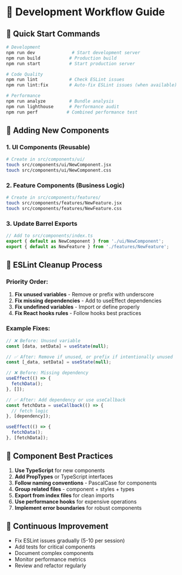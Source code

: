 # 🔧 Development Workflow Guide

## 🚀 Quick Start Commands

```bash
# Development
npm run dev              # Start development server
npm run build           # Production build
npm run start           # Start production server

# Code Quality
npm run lint            # Check ESLint issues
npm run lint:fix        # Auto-fix ESLint issues (when available)

# Performance
npm run analyze         # Bundle analysis
npm run lighthouse      # Performance audit
npm run perf           # Combined performance test
```

## 📝 Adding New Components

### 1. UI Components (Reusable)
```bash
# Create in src/components/ui/
touch src/components/ui/NewComponent.jsx
touch src/components/ui/NewComponent.css
```

### 2. Feature Components (Business Logic)
```bash
# Create in src/components/features/
touch src/components/features/NewFeature.jsx
touch src/components/features/NewFeature.css
```

### 3. Update Barrel Exports
```typescript
// Add to src/components/index.ts
export { default as NewComponent } from './ui/NewComponent';
export { default as NewFeature } from './features/NewFeature';
```

## 🧹 ESLint Cleanup Process

### Priority Order:
1. **Fix unused variables** - Remove or prefix with underscore
2. **Fix missing dependencies** - Add to useEffect dependencies
3. **Fix undefined variables** - Import or define properly
4. **Fix React hooks rules** - Follow hooks best practices

### Example Fixes:
```javascript
// ❌ Before: Unused variable
const [data, setData] = useState(null);

// ✅ After: Remove if unused, or prefix if intentionally unused
const [_data, setData] = useState(null);

// ❌ Before: Missing dependency
useEffect(() => {
  fetchData();
}, []);

// ✅ After: Add dependency or use useCallback
const fetchData = useCallback(() => {
  // fetch logic
}, [dependency]);

useEffect(() => {
  fetchData();
}, [fetchData]);
```

## 🎯 Component Best Practices

1. **Use TypeScript** for new components
2. **Add PropTypes** or TypeScript interfaces
3. **Follow naming conventions** - PascalCase for components
4. **Group related files** - component + styles + types
5. **Export from index files** for clean imports
6. **Use performance hooks** for expensive operations
7. **Implement error boundaries** for robust components

## 🔄 Continuous Improvement

- Fix ESLint issues gradually (5-10 per session)
- Add tests for critical components
- Document complex components
- Monitor performance metrics
- Review and refactor regularly
